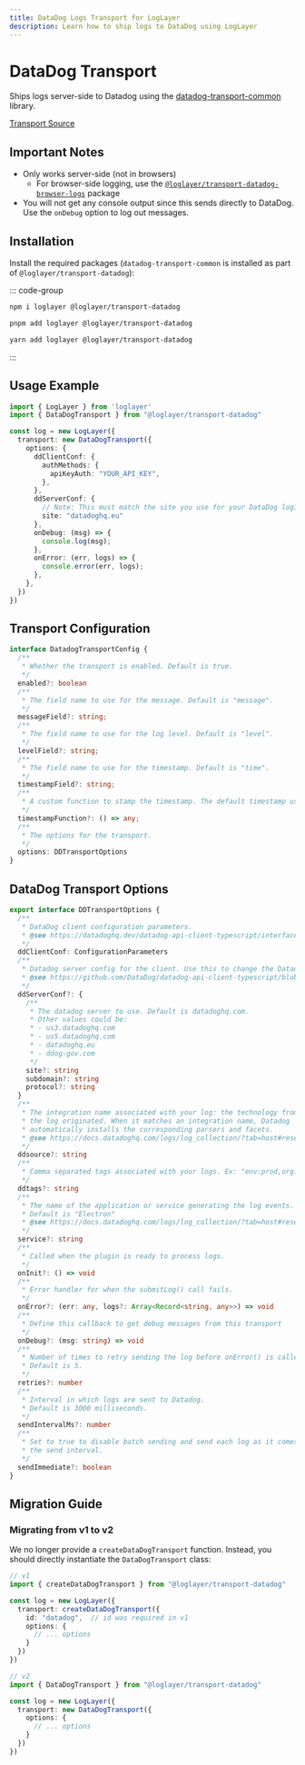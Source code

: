 ```yaml
---
title: DataDog Logs Transport for LogLayer
description: Learn how to ship logs to DataDog using LogLayer
---
```


# DataDog Transport

Ships logs server-side to Datadog using the [datadog-transport-common](https://www.npmjs.com/package/datadog-transport-common) library.

[Transport Source](https://github.com/loglayer/loglayer/tree/master/packages/transports/datadog)

## Important Notes

- Only works server-side (not in browsers)
    * For browser-side logging, use the [`@loglayer/transport-datadog-browser-logs`](/transports/datadog-browser-logs) package
- You will not get any console output since this sends directly to DataDog. Use the `onDebug` option to log out messages.

## Installation

Install the required packages (`datadog-transport-common` is installed as part of `@loglayer/transport-datadog`):

::: code-group

```sh [npm]
npm i loglayer @loglayer/transport-datadog
```

```sh [pnpm]
pnpm add loglayer @loglayer/transport-datadog
```

```sh [yarn]
yarn add loglayer @loglayer/transport-datadog
```

:::

## Usage Example

```typescript
import { LogLayer } from 'loglayer'
import { DataDogTransport } from "@loglayer/transport-datadog"

const log = new LogLayer({
  transport: new DataDogTransport({
    options: {
      ddClientConf: {
        authMethods: {
          apiKeyAuth: "YOUR_API_KEY",
        },
      },
      ddServerConf: {
        // Note: This must match the site you use for your DataDog login - See below for more info
        site: "datadoghq.eu"
      },
      onDebug: (msg) => {
        console.log(msg);
      },
      onError: (err, logs) => {
        console.error(err, logs);
      },
    },
  })
})
```

## Transport Configuration

```typescript
interface DatadogTransportConfig {
  /**
   * Whether the transport is enabled. Default is true.
   */
  enabled?: boolean
  /**
   * The field name to use for the message. Default is "message".
   */
  messageField?: string;
  /**
   * The field name to use for the log level. Default is "level".
   */
  levelField?: string;
  /**
   * The field name to use for the timestamp. Default is "time".
   */
  timestampField?: string;
  /**
   * A custom function to stamp the timestamp. The default timestamp uses the ISO 8601 format.
   */
  timestampFunction?: () => any;
  /**
   * The options for the transport.
   */
  options: DDTransportOptions
}
```

## DataDog Transport Options

```typescript
export interface DDTransportOptions {
  /**
   * DataDog client configuration parameters.
   * @see https://datadoghq.dev/datadog-api-client-typescript/interfaces/client.Configuration.html
   */
  ddClientConf: ConfigurationParameters
  /**
   * Datadog server config for the client. Use this to change the Datadog server region.
   * @see https://github.com/DataDog/datadog-api-client-typescript/blob/1e1097c68a437894b482701ecbe3d61522429319/packages/datadog-api-client-common/servers.ts#L90
   */
  ddServerConf?: {
    /**
     * The datadog server to use. Default is datadoghq.com.
     * Other values could be:
     * - us3.datadoghq.com
     * - us5.datadoghq.com
     * - datadoghq.eu
     * - ddog-gov.com
     */
    site?: string
    subdomain?: string
    protocol?: string
  }
  /**
   * The integration name associated with your log: the technology from which
   * the log originated. When it matches an integration name, Datadog
   * automatically installs the corresponding parsers and facets.
   * @see https://docs.datadoghq.com/logs/log_collection/?tab=host#reserved-attributes
   */
  ddsource?: string
  /**
   * Comma separated tags associated with your logs. Ex: "env:prod,org:finance"
   */
  ddtags?: string
  /**
   * The name of the application or service generating the log events.
   * Default is "Electron"
   * @see https://docs.datadoghq.com/logs/log_collection/?tab=host#reserved-attributes
   */
  service?: string
  /**
   * Called when the plugin is ready to process logs.
   */
  onInit?: () => void
  /**
   * Error handler for when the submitLog() call fails.
   */
  onError?: (err: any, logs?: Array<Record<string, any>>) => void
  /**
   * Define this callback to get debug messages from this transport
   */
  onDebug?: (msg: string) => void
  /**
   * Number of times to retry sending the log before onError() is called.
   * Default is 5.
   */
  retries?: number
  /**
   * Interval in which logs are sent to Datadog.
   * Default is 3000 milliseconds.
   */
  sendIntervalMs?: number
  /**
   * Set to true to disable batch sending and send each log as it comes in. This disables
   * the send interval.
   */
  sendImmediate?: boolean
}
```

## Migration Guide

### Migrating from v1 to v2

We no longer provide a `createDataDogTransport` function. Instead, you should directly instantiate the `DataDogTransport` class:

```typescript
// v1
import { createDataDogTransport } from "@loglayer/transport-datadog"

const log = new LogLayer({
  transport: createDataDogTransport({
    id: "datadog",  // id was required in v1
    options: {
      // ... options
    }
  })
})

// v2
import { DataDogTransport } from "@loglayer/transport-datadog"

const log = new LogLayer({
  transport: new DataDogTransport({
    options: {
      // ... options
    }
  })
})
```

